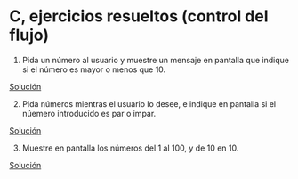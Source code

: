 # C, ejercicios resueltos (control del flujo)

1. Pida un número al usuario y muestre un mensaje en pantalla que indique
   si el número es mayor o menos que 10.

[Solución](./flu1.c)

2. Pida números mientras el usuario lo desee, e indique en pantalla si el
   núemero introducido es par o impar.

[Solución](./flu2.c)

3. Muestre en pantalla los números del 1 al 100, y de 10 en 10.

[Solución](./flu3.c)
